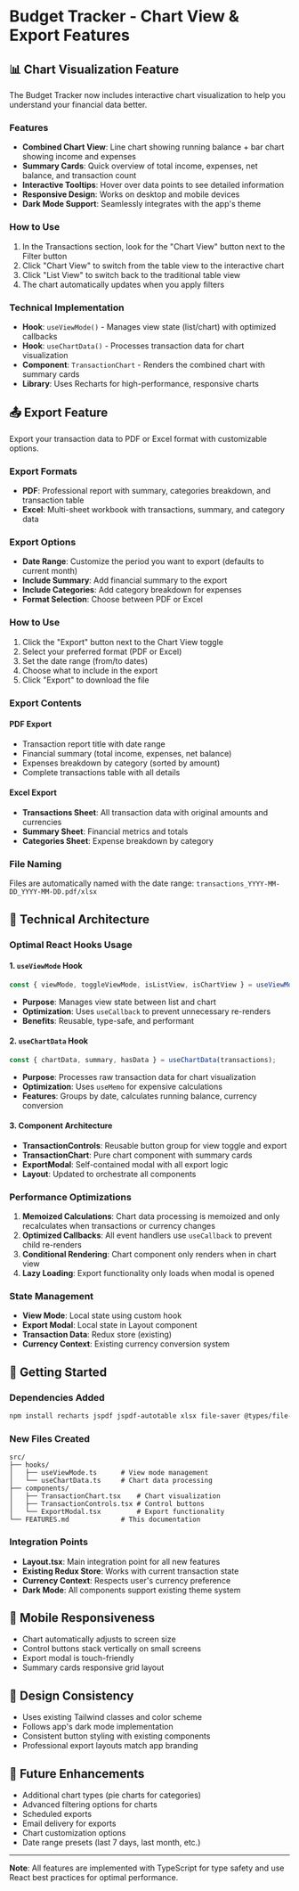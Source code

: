 # Budget Tracker - Chart View & Export Features

## 📊 Chart Visualization Feature

The Budget Tracker now includes interactive chart visualization to help you understand your financial data better.

### Features
- **Combined Chart View**: Line chart showing running balance + bar chart showing income and expenses
- **Summary Cards**: Quick overview of total income, expenses, net balance, and transaction count
- **Interactive Tooltips**: Hover over data points to see detailed information
- **Responsive Design**: Works on desktop and mobile devices
- **Dark Mode Support**: Seamlessly integrates with the app's theme

### How to Use
1. In the Transactions section, look for the "Chart View" button next to the Filter button
2. Click "Chart View" to switch from the table view to the interactive chart
3. Click "List View" to switch back to the traditional table view
4. The chart automatically updates when you apply filters

### Technical Implementation
- **Hook**: `useViewMode()` - Manages view state (list/chart) with optimized callbacks
- **Hook**: `useChartData()` - Processes transaction data for chart visualization
- **Component**: `TransactionChart` - Renders the combined chart with summary cards
- **Library**: Uses Recharts for high-performance, responsive charts

## 📤 Export Feature

Export your transaction data to PDF or Excel format with customizable options.

### Export Formats
- **PDF**: Professional report with summary, categories breakdown, and transaction table
- **Excel**: Multi-sheet workbook with transactions, summary, and category data

### Export Options
- **Date Range**: Customize the period you want to export (defaults to current month)
- **Include Summary**: Add financial summary to the export
- **Include Categories**: Add category breakdown for expenses
- **Format Selection**: Choose between PDF or Excel

### How to Use
1. Click the "Export" button next to the Chart View toggle
2. Select your preferred format (PDF or Excel)
3. Set the date range (from/to dates)
4. Choose what to include in the export
5. Click "Export" to download the file

### Export Contents

#### PDF Export
- Transaction report title with date range
- Financial summary (total income, expenses, net balance)
- Expenses breakdown by category (sorted by amount)
- Complete transactions table with all details

#### Excel Export
- **Transactions Sheet**: All transaction data with original amounts and currencies
- **Summary Sheet**: Financial metrics and totals
- **Categories Sheet**: Expense breakdown by category

### File Naming
Files are automatically named with the date range: `transactions_YYYY-MM-DD_YYYY-MM-DD.pdf/xlsx`

## 🔧 Technical Architecture

### Optimal React Hooks Usage

#### 1. `useViewMode` Hook
```typescript
const { viewMode, toggleViewMode, isListView, isChartView } = useViewMode();
```
- **Purpose**: Manages view state between list and chart
- **Optimization**: Uses `useCallback` to prevent unnecessary re-renders
- **Benefits**: Reusable, type-safe, and performant

#### 2. `useChartData` Hook
```typescript
const { chartData, summary, hasData } = useChartData(transactions);
```
- **Purpose**: Processes raw transaction data for chart visualization
- **Optimization**: Uses `useMemo` for expensive calculations
- **Features**: Groups by date, calculates running balance, currency conversion

#### 3. Component Architecture
- **TransactionControls**: Reusable button group for view toggle and export
- **TransactionChart**: Pure chart component with summary cards
- **ExportModal**: Self-contained modal with all export logic
- **Layout**: Updated to orchestrate all components

### Performance Optimizations

1. **Memoized Calculations**: Chart data processing is memoized and only recalculates when transactions or currency changes
2. **Optimized Callbacks**: All event handlers use `useCallback` to prevent child re-renders
3. **Conditional Rendering**: Chart component only renders when in chart view
4. **Lazy Loading**: Export functionality only loads when modal is opened

### State Management
- **View Mode**: Local state using custom hook
- **Export Modal**: Local state in Layout component
- **Transaction Data**: Redux store (existing)
- **Currency Context**: Existing currency conversion system

## 🚀 Getting Started

### Dependencies Added
```bash
npm install recharts jspdf jspdf-autotable xlsx file-saver @types/file-saver
```

### New Files Created
```
src/
├── hooks/
│   ├── useViewMode.ts      # View mode management
│   └── useChartData.ts     # Chart data processing
├── components/
│   ├── TransactionChart.tsx    # Chart visualization
│   ├── TransactionControls.tsx # Control buttons
│   └── ExportModal.tsx         # Export functionality
└── FEATURES.md             # This documentation
```

### Integration Points
- **Layout.tsx**: Main integration point for all new features
- **Existing Redux Store**: Works with current transaction state
- **Currency Context**: Respects user's currency preference
- **Dark Mode**: All components support existing theme system

## 📱 Mobile Responsiveness

- Chart automatically adjusts to screen size
- Control buttons stack vertically on small screens
- Export modal is touch-friendly
- Summary cards responsive grid layout

## 🎨 Design Consistency

- Uses existing Tailwind classes and color scheme
- Follows app's dark mode implementation
- Consistent button styling with existing components
- Professional export layouts match app branding

## 🔮 Future Enhancements

- Additional chart types (pie charts for categories)
- Advanced filtering options for charts
- Scheduled exports
- Email delivery for exports
- Chart customization options
- Date range presets (last 7 days, last month, etc.)

---

**Note**: All features are implemented with TypeScript for type safety and use React best practices for optimal performance. 